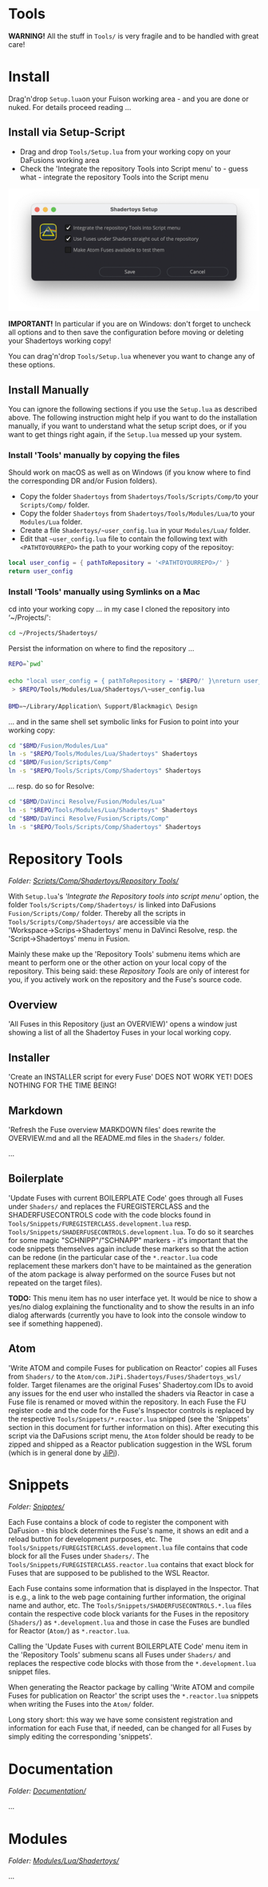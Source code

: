 

# Tools

**WARNING!** All the stuff in `Tools/` is very fragile and to be handled with great care!


# Install

Drag'n'drop `Setup.lua`on your Fuison working area - and you are done or nuked. For details proceed reading ...


## Install via Setup-Script

* Drag and drop `Tools/Setup.lua` from your working copy on your DaFusions working area
* Check the 'Integrate the repository Tools into Script menu'  to - guess what - integrate the repository Tools into the Script menu

![Setup](../Site/Setup.png)

**IMPORTANT!** In particular if you are on Windows: don't forget to uncheck all options and to then save the configuration before moving or deleting your Shadertoys working copy!

You can drag'n'drop `Tools/Setup.lua` whenever you want to change any of these options.


## Install Manually

You can ignore the following sections if you use the `Setup.lua` as described above. The following instruction might help if you want to do the installation manually, if you want to understand what the setup script does, or if you want to get things right again, if the `Setup.lua` messed up your system.


### Install 'Tools' manually by copying the files

Should work on macOS as well as on Windows (if you know where to find the corresponding DR and/or Fusion folders).

* Copy the folder `Shadertoys` from `Shadertoys/Tools/Scripts/Comp/`to your `Scripts/Comp/` folder.
* Copy the folder `Shadertoys` from `Shadertoys/Tools/Modules/Lua/`to your `Modules/Lua` folder.
* Create a file `Shadertoys/~user_config.lua` in your `Modules/Lua/` folder.
* Edit that `~user_config.lua` file to contain the following text with `<PATHTOYOURREPO>` the path to your working copy of the repositoy:
```lua
local user_config = { pathToRepository = '<PATHTOYOURREPO>/' }
return user_config
```


### Install 'Tools' manually using Symlinks on a Mac

cd into your working copy ... in my case I cloned the repository into ‘~/Projects/':

```sh
cd ~/Projects/Shadertoys/
````

Persist the information on where to find the repository ...
```sh
REPO=`pwd`

echo "local user_config = { pathToRepository = '$REPO/' }\nreturn user_config" \
 > $REPO/Tools/Modules/Lua/Shadertoys/\~user_config.lua

BMD=~/Library/Application\ Support/Blackmagic\ Design
```

... and in the same shell set symbolic links for Fusion to point into your working copy:

```sh
cd "$BMD/Fusion/Modules/Lua"
ln -s "$REPO/Tools/Modules/Lua/Shadertoys" Shadertoys
cd "$BMD/Fusion/Scripts/Comp"
ln -s "$REPO/Tools/Scripts/Comp/Shadertoys" Shadertoys
```

... resp. do so for Resolve:
```sh
cd "$BMD/DaVinci Resolve/Fusion/Modules/Lua"
ln -s "$REPO/Tools/Modules/Lua/Shadertoys" Shadertoys
cd "$BMD/DaVinci Resolve/Fusion/Scripts/Comp"
ln -s "$REPO/Tools/Scripts/Comp/Shadertoys" Shadertoys
````


# Repository Tools

*Folder: [Scripts/Comp/Shadertoys/Repository Tools/](Scripts/Comp/Shadertoys/Repository%20Tools/)*

With `Setup.lua`'s *'Integrate the Repository tools into script menu'* option, the folder `Tools/Scripts/Comp/Shadertoys/` is linked into DaFusions `Fusion/Scripts/Comp/` folder. Thereby all the scripts in `Tools/Scripts/Comp/Shadertoys/` are accessible via the 'Workspace&#8594;Scrips&#8594;Shadertoys' menu in DaVinci Resolve, resp. the 'Script&#8594;Shadertoys' menu in Fusion.

Mainly these make up the 'Repository Tools' submenu items which are meant to perform one or the other action on your local copy of the repository. This being said: these *Repository Tools* are only of interest for you, if you actively work on the repository and the Fuse's source code.


## Overview

'All Fuses in this Repository (just an OVERVIEW)' opens a window just showing a list of all the Shadertoy Fuses in your local working copy.


## Installer

'Create an INSTALLER script for every Fuse' DOES NOT WORK YET! DOES NOTHING FOR THE TIME BEING!


## Markdown

'Refresh the Fuse overview MARKDOWN files' does rewrite the OVERVIEW.md and all the README.md files in the `Shaders/` folder.

...

## Boilerplate

'Update Fuses with current BOILERPLATE Code' goes through all Fuses under `Shaders/` and replaces the FUREGISTERCLASS and the SHADERFUSECONTROLS code with the code blocks found in `Tools/Snippets/FUREGISTERCLASS.development.lua` resp. `Tools/Snippets/SHADERFUSECONTROLS.development.lua`. To do so it searches for some magic "SCHNIPP"/"SCHNAPP" markers - it's important that the code snippets themselves again include these markers so that the action can be redone (in the particular case of the `*.reactor.lua` code replacement these markers don't have to be maintained as the generation of the atom package is alway performed on the source Fuses but not repeated on the target files).

**TODO:** This menu item has no user interface yet. It would be nice to show a yes/no dialog explaining the functionality and to show the results in an info dialog afterwards (currently you have to look into the console window to see if something happened).


## Atom

'Write ATOM and compile Fuses for publication on Reactor' copies all Fuses from `Shaders/` to the `Atom/com.JiPi.Shadertoys/Fuses/Shadertoys_wsl/` folder. Target filenames are the original Fuses' Shadertoy.com IDs to avoid any issues for the end user who installed the shaders via Reactor in case a Fuse file is renamed or moved within the repository. In each Fuse the FU register code and the code for the Fuse's Inspector controls is replaced by the respective `Tools/Snippets/*.reactor.lua` snipped (see the 'Snippets' section in this document for further information on this). After executing this script via the DaFusions script menu, the `Atom` folder should be ready to be zipped and shipped as a Reactor publication suggestion in the WSL forum (which is in general done by [JiPi](../Site/Profiles/JiPi.md)).


# Snippets

*Folder: [Snipptes/](Snippets/)*

Each Fuse contains a block of code to register the component with DaFusion - this block determines the Fuse's name, it shows an edit and a reload button for development purposes, etc. The `Tools/Snippets/FUREGISTERCLASS.development.lua` file contains that code block for all the Fuses under `Shaders/`. The `Tools/Snippets/FUREGISTERCLASS.reactor.lua` contains that exact block for Fuses that are supposed to be published to the WSL Reactor.

Each Fuse contains some information that is displayed in the Inspector. That is e.g., a link to the web page containing further information, the original name and author, etc. The `Tools/Snippets/SHADERFUSECONTROLS.*.lua` files contain the respective code block variants for the Fuses in the repository (`Shaders/`) as `*.development.lua` and those in case the Fuses are bundled for Reactor (`Atom/`) as `*.reactor.lua`.

Calling the 'Update Fuses with current BOILERPLATE Code' menu item in the 'Repository Tools' submenu scans all Fuses under `Shaders/` and replaces the respective code blocks with those from the `*.development.lua` snippet files.

When generating the Reactor package by calling 'Write ATOM and compile Fuses for publication on Reactor' the script uses the `*.reactor.lua` snippets when writing the Fuses into the `Atom/` folder.

Long story short: this way we have some consistent registration and information for each Fuse that, if needed, can be changed for all Fuses by simply editing the corresponding 'snippets'.


# Documentation

*Folder: [Documentation/](Documentation/)*

...


# Modules

*Folder: [Modules/Lua/Shadertoys/](Modules/Lua/Shadertoys/)*

...
